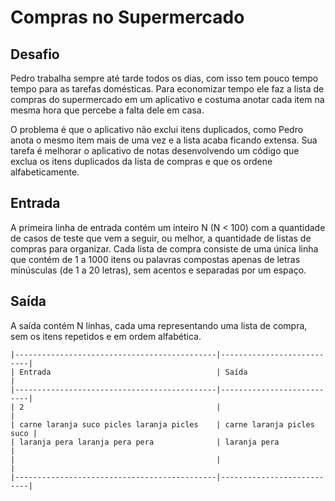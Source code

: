 # Compras no Supermercado 

## Desafio

Pedro trabalha sempre até tarde todos os dias, com isso tem pouco tempo tempo para as tarefas domésticas. Para economizar tempo ele faz a lista de compras do supermercado em um aplicativo e costuma anotar cada item na mesma hora que percebe a falta dele em casa.

O problema é que o aplicativo não exclui itens duplicados, como Pedro anota o mesmo item mais de uma vez e a lista acaba ficando extensa. Sua tarefa é melhorar o aplicativo de notas desenvolvendo um código que exclua os itens duplicados da lista de compras e que os ordene alfabeticamente.

## Entrada
A primeira linha de entrada contém um inteiro N (N < 100) com a quantidade de casos de teste que vem a seguir, ou melhor, a quantidade de listas de compras para organizar. Cada lista de compra consiste de uma única linha que contém de 1 a 1000 itens ou palavras compostas apenas de letras minúsculas (de 1 a 20 letras), sem acentos e separadas por um espaço.

## Saída
A saída contém N linhas, cada uma representando uma lista de compra, sem os itens repetidos e em ordem alfabética.
 

```
|---------------------------------------------|---------------------------|
| Entrada                                     | Saída                     |
|---------------------------------------------|---------------------------|
| 2                                           |                           |
| carne laranja suco picles laranja picles    | carne laranja picles suco |
| laranja pera laranja pera pera              | laranja pera              |
|                                             |                           |
|---------------------------------------------|---------------------------|
```
